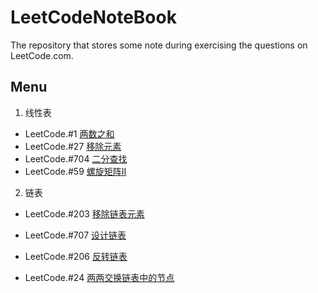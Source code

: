 # LeetCodeNoteBook
The repository that stores some note during exercising the questions on LeetCode.com.

## Menu

1. 线性表

+ LeetCode.#1 [两数之和](./Problems/LeetCode1两数之和.md)
+ LeetCode.#27 [移除元素](./Problems/LeetCode27移除元素.md)
+ LeetCode.#704 [二分查找](./Problems/LeetCode704二分查找.md)
+ LeetCode.#59 [螺旋矩阵II](./Problems/LeetCode59螺旋矩阵II.md)

2. 链表

+ LeetCode.#203 [移除链表元素](./Problems/LeetCode203移除链表元素.md)

+ LeetCode.#707 [设计链表](./Problems/LeetCode707设计链表.md)

+ LeetCode.#206 [反转链表](./Problems/LeetCode206反转链表.md)
+ LeetCode.#24 [两两交换链表中的节点](./Problems/LeetCode24两两交换链表中的节点.md)
